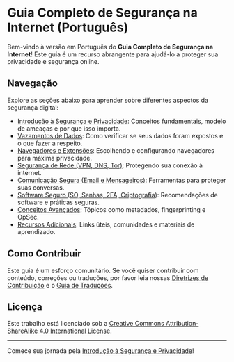 # Guia Completo de Segurança na Internet (Português)

Bem-vindo à versão em Português do **Guia Completo de Segurança na Internet**! Este guia é um recurso abrangente para ajudá-lo a proteger sua privacidade e segurança online.

## Navegação

Explore as seções abaixo para aprender sobre diferentes aspectos da segurança digital:

- [Introdução à Segurança e Privacidade](introduction.md): Conceitos fundamentais, modelo de ameaças e por que isso importa.
- [Vazamentos de Dados](data_leaks.md): Como verificar se seus dados foram expostos e o que fazer a respeito.
- [Navegadores e Extensões](browsers.md): Escolhendo e configurando navegadores para máxima privacidade.
- [Segurança de Rede (VPN, DNS, Tor)](network.md): Protegendo sua conexão à internet.
- [Comunicação Segura (Email e Mensageiros)](communication.md): Ferramentas para proteger suas conversas.
- [Software Seguro (SO, Senhas, 2FA, Criptografia)](software.md): Recomendações de software e práticas seguras.
- [Conceitos Avançados](advanced_concepts.md): Tópicos como metadados, fingerprinting e OpSec.
- [Recursos Adicionais](resources.md): Links úteis, comunidades e materiais de aprendizado.

## Como Contribuir

Este guia é um esforço comunitário. Se você quiser contribuir com conteúdo, correções ou traduções, por favor leia nossas [Diretrizes de Contribuição](../contributing/GUIDELINES.md) e o [Guia de Traduções](../contributing/TRANSLATIONS.md).

## Licença

Este trabalho está licenciado sob a [Creative Commons Attribution-ShareAlike 4.0 International License](../LICENSE).

---

Comece sua jornada pela [Introdução à Segurança e Privacidade](introduction.md)!
